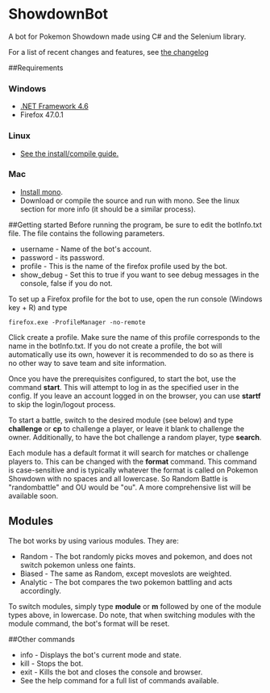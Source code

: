 # ShowdownBot
A bot for Pokemon Showdown made using C# and the Selenium library.

For a list of recent changes and features, see [the changelog](ShowdownBot/changelog.md)

##Requirements
### Windows
  * [.NET Framework 4.6](https://www.microsoft.com/en-us/download/details.aspx?id=48130)
  * Firefox 47.0.1

### Linux
 * [See the install/compile guide.](https://github.com/Deviach/ShowdownBot/wiki/Linux-Compilation-and-Install)

### Mac
 * [Install mono](http://www.mono-project.com/docs/getting-started/install/mac/).
 * Download or compile the source and run with mono. See the linux section for more info (it should be a similar process).

##Getting started
Before running the program, be sure to edit the botInfo.txt file. The file contains the following parameters.
* username - Name of the bot's account.
* password - its password.
* profile - This is the name of the firefox profile used by the bot.
* show_debug - Set this to true if you want to see debug messages in the console, false if you do not.

To set up a Firefox profile for the bot to use, open the run console (Windows key + R) and type

`firefox.exe -ProfileManager -no-remote`

Click create a profile. Make sure the name of this profile corresponds to the name in the botInfo.txt. If you do not create a profile, the bot will automatically use its own, however it is recommended to do so as there is no other way to save team and site information.

Once you have the prerequisites configured, to start the bot, use the command **start**. This will attempt to log in as the specified user in the config.
If you leave an account logged in on the browser, you can use **startf** to skip the login/logout process.

To start a battle, switch to the desired module (see below) and type **challenge** or **cp** to challenge a player, or leave it blank to challenge the owner. 
Additionally, to have the bot challenge a random player, type **search**.

Each module has a default format it will search for matches or challenge players to. This can be changed with the **format** command. This command is case-sensitive and is typically whatever the format is called on Pokemon Showdown with no spaces and all lowercase. So Random Battle is "randombattle" and OU would be "ou". A more comprehensive list will be available soon.


## Modules
The bot works by using various modules. They are:
  * Random - The bot randomly picks moves and pokemon, and does not switch pokemon unless one faints.
  * Biased - The same as Random, except moveslots are weighted.
  * Analytic - The bot compares the two pokemon battling and acts accordingly.

To switch modules, simply type **module** or **m** followed by one of the module types above, in lowercase.
Do note, that when switching modules with the module command, the bot's format will be reset. 


##Other commands
* info - Displays the bot's current mode and state.
* kill - Stops the bot.
* exit - Kills the bot and closes the console and browser.
* See the help command for a full list of commands available.
